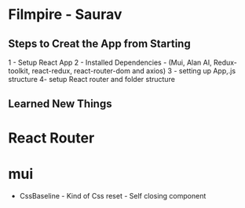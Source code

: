 # Filmpire - Saurav

## Steps to Creat the App from Starting

1 - Setup React App
2 - Installed Dependencies - (Mui, Alan AI, Redux-toolkit, react-redux, react-router-dom and axios)
3 - setting up App,.js structure
4- setup React router and folder structure

## Learned New Things

# React Router

# mui

- CssBaseline - Kind of Css reset - Self closing component
